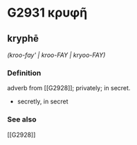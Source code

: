 # G2931 κρυφῆ

## kryphē

_(kroo-fay' | kroo-FAY | kryoo-FAY)_

### Definition

adverb from [[G2928]]; privately; in secret.

- secretly, in secret

### See also

[[G2928]]

